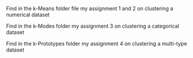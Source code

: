 Find in the k-Means folder file my assignment 1 and 2 on clustering a numerical dataset

Find in the k-Modes folder my assignment 3 on clustering a categorical dataset

Find in the k-Prototypes folder my assignment 4 on clustering a multi-type dataset
